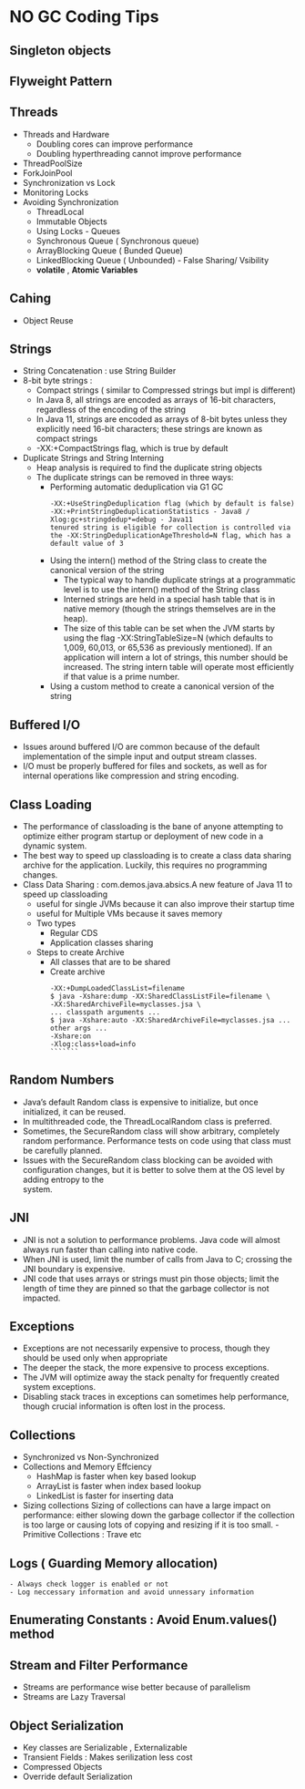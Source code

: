 # NO GC Coding Tips

## Singleton objects
## Flyweight Pattern 
## Threads
  - Threads and Hardware
     - Doubling cores can improve performance
     - Doubling hyperthreading cannot improve performance
   - ThreadPoolSize
   - ForkJoinPool
   - Synchronization vs Lock
   - Monitoring Locks
   - Avoiding Synchronization
      - ThreadLocal
      - Immutable Objects
      - Using Locks
    - Queues
      - Synchronous Queue ( Synchronous queue)
      - ArrayBlocking Queue ( Bunded Queue)
      - LinkedBlocking Queue ( Unbounded)
    - False Sharing/ Vsibility
      - <b>volatile</b> , <b>Atomic Variables </b> 
## Cahing 
   - Object Reuse
## Strings
- String Concatenation : use String Builder 
- 8-bit byte strings :
  - Compact strings ( similar to Compressed strings but impl is different)
  - In Java 8, all strings are encoded as arrays of 16-bit characters, regardless of the encoding of the string
  - In Java 11, strings are encoded as arrays of 8-bit bytes unless they explicitly need 16-bit characters; these strings are known as compact strings
  - -XX:+CompactStrings flag, which is true by default
- Duplicate Strings and String Interning
  - Heap analysis is required to find the duplicate string objects
  - The duplicate strings can be removed in three ways:
     - Performing automatic deduplication via G1 GC
       ``````
       -XX:+UseStringDeduplication flag (which by default is false)
       -XX:+PrintStringDeduplicationStatistics - Java8 / Xlog:gc+stringdedup*=debug - Java11
       tenured string is eligible for collection is controlled via the -XX:StringDeduplicationAgeThreshold=N flag, which has a default value of 3
       
       ```````
     - Using the intern() method of the String class to create the canonical version of the string
        - The typical way to handle duplicate strings at a programmatic level is to use the intern() method of the String class
        - Interned strings are held in a special hash table that is in native memory (though the strings themselves are in the heap).
        - The size of this table can be set when the JVM starts by using the flag -XX:StringTableSize=N (which defaults to 1,009, 60,013, or 65,536 as previously 
          mentioned). If an application will intern a lot of strings, this number should be increased. The string intern table will operate most efficiently if that           value is a prime number.
     - Using a custom method to create a canonical version of the string
## Buffered I/O
 - Issues around buffered I/O are common because of the default implementation of the simple input and output stream classes.
 - I/O must be properly buffered for files and sockets, as well as for internal operations like compression and string encoding.
## Class Loading
 - The performance of classloading is the bane of anyone attempting to optimize either program startup or deployment of new code in a dynamic system.
 - The best way to speed up classloading is to create a class data sharing archive for the application. Luckily, this requires no programming changes.
 - Class Data Sharing :  com.demos.java.absics.A new feature of Java 11 to speed up classloading
    - useful for single JVMs because it can also improve their startup time
    - useful for Multiple VMs because it saves memory
    - Two types 
        - Regular CDS
        - Application classes sharing
    - Steps to create Archive
       - All classes that are to be shared
       - Create archive
         `````````
         -XX:+DumpLoadedClassList=filename
         $ java -Xshare:dump -XX:SharedClassListFile=filename \
         -XX:SharedArchiveFile=myclasses.jsa \
         ... classpath arguments ...
         $ java -Xshare:auto -XX:SharedArchiveFile=myclasses.jsa ... other args ...
         -Xshare:on
         -Xlog:class+load=info
         ```````
## Random Numbers
  - Java’s default Random class is expensive to initialize, but once initialized, it can be reused.
  - In multithreaded code, the ThreadLocalRandom class is preferred.
  - Sometimes, the SecureRandom class will show arbitrary, completely random performance. Performance tests on code using that class must be carefully planned.
  - Issues with the SecureRandom class blocking can be avoided with configuration changes, but it is better to solve them at the OS level by adding entropy to the   
    system.
## JNI
 - JNI is not a solution to performance problems. Java code will almost always run faster than calling into native code.
 - When JNI is used, limit the number of calls from Java to C; crossing the JNI boundary is expensive.
 - JNI code that uses arrays or strings must pin those objects; limit the length of time they are pinned so that the garbage collector is not impacted.
## Exceptions
 - Exceptions are not necessarily expensive to process, though they should be used only when appropriate
 - The deeper the stack, the more expensive to process exceptions.
 - The JVM will optimize away the stack penalty for frequently created system exceptions.
 - Disabling stack traces in exceptions can sometimes help performance, though crucial information is often lost in the process.
## Collections
- Synchronized vs Non-Synchronized
- Collections and Memory Effciency
  - HashMap is faster when key based lookup
  - ArrayList is faster when index based lookup
  - LinkedList is faster for inserting data
- Sizing collections
   Sizing of collections can have a large impact on performance: either slowing down the garbage collector if the collection is too large or causing lots of copying    and resizing if it is too small.
-Primitive Collections : Trave etc   
## Logs ( Guarding Memory allocation)
    - Always check logger is enabled or not
    - Log neccessary information and avoid unnessary information
## Enumerating Constants : Avoid Enum.values() method
## Stream and Filter Performance
  - Streams are performance wise better because of parallelism
  - Streams are Lazy Traversal 
## Object Serialization
  - Key classes are Serializable , Externalizable
  - Transient Fields : Makes serilization less cost
  - Compressed Objects
  - Override default Serialization
    
    
